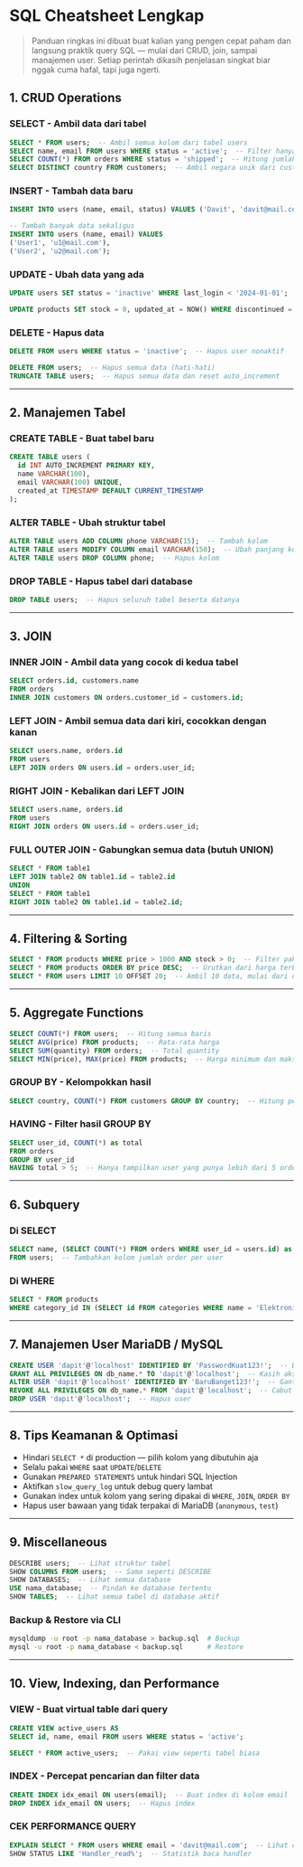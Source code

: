 # SQL Cheatsheet Lengkap

>Panduan ringkas ini dibuat buat kalian yang pengen cepat paham dan langsung praktik query SQL — mulai dari CRUD, join, sampai manajemen user. Setiap perintah dikasih penjelasan singkat biar nggak cuma hafal, tapi juga ngerti.


## 1. CRUD Operations

### SELECT - Ambil data dari tabel
```sql
SELECT * FROM users;  -- Ambil semua kolom dari tabel users
SELECT name, email FROM users WHERE status = 'active';  -- Filter hanya user yang aktif
SELECT COUNT(*) FROM orders WHERE status = 'shipped';  -- Hitung jumlah order yang dikirim
SELECT DISTINCT country FROM customers;  -- Ambil negara unik dari customers
```

### INSERT - Tambah data baru
```sql
INSERT INTO users (name, email, status) VALUES ('Davit', 'davit@mail.com', 'active');
```
```sql
-- Tambah banyak data sekaligus
INSERT INTO users (name, email) VALUES 
('User1', 'u1@mail.com'),
('User2', 'u2@mail.com');
```

### UPDATE - Ubah data yang ada
```sql
UPDATE users SET status = 'inactive' WHERE last_login < '2024-01-01';  -- Inaktivasi user lama
```
```sql
UPDATE products SET stock = 0, updated_at = NOW() WHERE discontinued = 1;  -- Set stok nol kalau sudah discontinued
```

### DELETE - Hapus data
```sql
DELETE FROM users WHERE status = 'inactive';  -- Hapus user nonaktif
```
```sql
DELETE FROM users;  -- Hapus semua data (hati-hati)
TRUNCATE TABLE users;  -- Hapus semua data dan reset auto_increment
```

---

## 2. Manajemen Tabel

### CREATE TABLE - Buat tabel baru
```sql
CREATE TABLE users (
  id INT AUTO_INCREMENT PRIMARY KEY,
  name VARCHAR(100),
  email VARCHAR(100) UNIQUE,
  created_at TIMESTAMP DEFAULT CURRENT_TIMESTAMP
);
```

### ALTER TABLE - Ubah struktur tabel
```sql
ALTER TABLE users ADD COLUMN phone VARCHAR(15);  -- Tambah kolom
ALTER TABLE users MODIFY COLUMN email VARCHAR(150);  -- Ubah panjang kolom
ALTER TABLE users DROP COLUMN phone;  -- Hapus kolom
```

### DROP TABLE - Hapus tabel dari database
```sql
DROP TABLE users;  -- Hapus seluruh tabel beserta datanya
```

---

## 3. JOIN

### INNER JOIN - Ambil data yang cocok di kedua tabel
```sql
SELECT orders.id, customers.name
FROM orders
INNER JOIN customers ON orders.customer_id = customers.id;
```

### LEFT JOIN - Ambil semua data dari kiri, cocokkan dengan kanan
```sql
SELECT users.name, orders.id
FROM users
LEFT JOIN orders ON users.id = orders.user_id;
```

### RIGHT JOIN - Kebalikan dari LEFT JOIN
```sql
SELECT users.name, orders.id
FROM users
RIGHT JOIN orders ON users.id = orders.user_id;
```

### FULL OUTER JOIN - Gabungkan semua data (butuh UNION)
```sql
SELECT * FROM table1
LEFT JOIN table2 ON table1.id = table2.id
UNION
SELECT * FROM table1
RIGHT JOIN table2 ON table1.id = table2.id;
```

---

## 4. Filtering & Sorting
```sql
SELECT * FROM products WHERE price > 1000 AND stock > 0;  -- Filter pakai kondisi
SELECT * FROM products ORDER BY price DESC;  -- Urutkan dari harga terbesar
SELECT * FROM users LIMIT 10 OFFSET 20;  -- Ambil 10 data, mulai dari data ke-21
```

---

## 5. Aggregate Functions
```sql
SELECT COUNT(*) FROM users;  -- Hitung semua baris
SELECT AVG(price) FROM products;  -- Rata-rata harga
SELECT SUM(quantity) FROM orders;  -- Total quantity
SELECT MIN(price), MAX(price) FROM products;  -- Harga minimum dan maksimum
```

### GROUP BY - Kelompokkan hasil
```sql
SELECT country, COUNT(*) FROM customers GROUP BY country;  -- Hitung pelanggan per negara
```

### HAVING - Filter hasil GROUP BY
```sql
SELECT user_id, COUNT(*) as total
FROM orders
GROUP BY user_id
HAVING total > 5;  -- Hanya tampilkan user yang punya lebih dari 5 order
```

---

## 6. Subquery

### Di SELECT
```sql
SELECT name, (SELECT COUNT(*) FROM orders WHERE user_id = users.id) as order_count
FROM users;  -- Tambahkan kolom jumlah order per user
```

### Di WHERE
```sql
SELECT * FROM products
WHERE category_id IN (SELECT id FROM categories WHERE name = 'Elektronik');
```

---

## 7. Manajemen User MariaDB / MySQL
```sql
CREATE USER 'dapit'@'localhost' IDENTIFIED BY 'PasswordKuat123!';  -- Buat user baru
GRANT ALL PRIVILEGES ON db_name.* TO 'dapit'@'localhost';  -- Kasih akses
ALTER USER 'dapit'@'localhost' IDENTIFIED BY 'BaruBanget123!';  -- Ganti password
REVOKE ALL PRIVILEGES ON db_name.* FROM 'dapit'@'localhost';  -- Cabut akses
DROP USER 'dapit'@'localhost';  -- Hapus user
```

---

## 8. Tips Keamanan & Optimasi

- Hindari `SELECT *` di production — pilih kolom yang dibutuhin aja
- Selalu pakai `WHERE` saat `UPDATE`/`DELETE`
- Gunakan `PREPARED STATEMENTS` untuk hindari SQL Injection
- Aktifkan `slow_query_log` untuk debug query lambat
- Gunakan index untuk kolom yang sering dipakai di `WHERE`, `JOIN`, `ORDER BY`
- Hapus user bawaan yang tidak terpakai di MariaDB (`anonymous`, `test`)

---

## 9. Miscellaneous
```sql
DESCRIBE users;  -- Lihat struktur tabel
SHOW COLUMNS FROM users;  -- Sama seperti DESCRIBE
SHOW DATABASES;  -- Lihat semua database
USE nama_database;  -- Pindah ke database tertentu
SHOW TABLES;  -- Lihat semua tabel di database aktif
```

### Backup & Restore via CLI
```bash
mysqldump -u root -p nama_database > backup.sql  # Backup
mysql -u root -p nama_database < backup.sql      # Restore
```

---

## 10. View, Indexing, dan Performance

### VIEW - Buat virtual table dari query
```sql
CREATE VIEW active_users AS
SELECT id, name, email FROM users WHERE status = 'active';

SELECT * FROM active_users;  -- Pakai view seperti tabel biasa
```

### INDEX - Percepat pencarian dan filter data
```sql
CREATE INDEX idx_email ON users(email);  -- Buat index di kolom email
DROP INDEX idx_email ON users;  -- Hapus index
```

### CEK PERFORMANCE QUERY
```sql
EXPLAIN SELECT * FROM users WHERE email = 'davit@mail.com';  -- Lihat cara MySQL eksekusi query
SHOW STATUS LIKE 'Handler_read%';  -- Statistik baca handler
```
